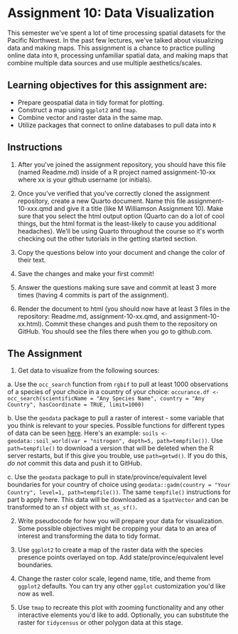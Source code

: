 # Assignment 10: Data Visualization
This semester we've spent a lot of time processing spatial datasets for the Pacific Northwest. In the past few lectures, we've talked about visualizing data and making maps. This assignment is a chance to practice pulling online data into `R`, processing unfamiliar spatial data, and making maps that combine multiple data sources and use multiple aesthetics/scales.

## Learning objectives for this assignment are:
- Prepare geospatial data in tidy format for plotting.
- Construct a map using `ggplot2` and `tmap`.
- Combine vector and raster data in the same map.
- Utilize packages that connect to online databases to pull data into `R`

## Instructions

1. After you've joined the assignment repository, you should have this file (named Readme.md) inside of a R project named assignment-10-xx where xx is your github username (or initials).

2. Once you've verified that you've correctly cloned the assignment repository, create a new Quarto document. Name this file assignment-10-xxx.qmd and give it a title (like M Williamson Assignment 10). Make sure that you select the html output option (Quarto can do a lot of cool things, but the html format is the least-likely to cause you additional headaches). We'll be using Quarto throughout the course so it's worth checking out the other tutorials in the getting started section.

3. Copy the questions below into your document and change the color of their text.

4. Save the changes and make your first commit!

5. Answer the questions making sure save and commit at least 3 more times (having 4 commits is part of the assignment).

6. Render the document to html (you should now have at least 3 files in the repository: Readme.md, assignment-10-xx.qmd, and assignment-10-xx.html). Commit these changes and push them to the repository on GitHub. You should see the files there when you go to github.com.

## The Assignment

1. Get data to visualize from the following sources:

  a. Use the `occ_search` function from `rgbif` to pull at least 1000 observations of a species of your choice in a country of your choice: `occurance.df <- occ_search(scientificName = "Any Species Name", country = "Any Country", hasCoordinate = TRUE, limit=1000)`
  
  b. Use the `geodata` package to pull a raster of interest - some variable that you think is relevant to your species. Possible functions for different types of data can be seen [here](https://github.com/rspatial/geodata?tab=readme-ov-file). Here's an example: `soils <- geodata::soil_world(var = "nitrogen", depth=5, path=tempfile())`. Use `path=tempfile()` to download a version that will be deleted when the R server restarts, but if this give you trouble, use `path=getwd()`. If you do this, _do not_ commit this data and push it to GitHub.
  
  c. Use the `geodata` package to pull in state/province/equivalent level boundaries for your country of choice using `geodata::gadm(country = "Your Country", level=1, path=tempfile())`. The same `tempfile()` instructions for part b apply here. This data will be downloaded as a `SpatVector` and can be transformed to an `sf` object with `st_as_sf()`.
  
2. Write pseudocode for how you will prepare your data for visualization. Some possible objectives might be cropping your data to an area of interest and transforming the data to tidy format.

3. Use `ggplot2` to create a map of the raster data with the species presence points overlayed on top. Add state/province/equivalent level boundaries.

4. Change the raster color scale, legend name, title, and theme from `ggplot2` defaults. You can try any other `ggplot` customization you'd like now as well.

5. Use `tmap` to recreate this plot with zooming functionality and any other interactive elements you'd like to add. Optionally, you can substitute the raster for `tidycensus` or other polygon data at this stage.

